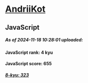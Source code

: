 # [AndriiKot](https://www.codewars.com/users/AndriiKot) 

## JavaScript

##### As of 2024-11-18 10:28:01 uploaded:

#### JavaScript rank: 4 kyu

#### JavaScript score: 655

##### [8-kyu: 323](https://github.com/AndriiKot/JavaScript__CodeWars/tree/main/kyu-8)

